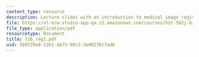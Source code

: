 ```yaml
---
content_type: resource
description: Lecture slides with an introduction to medical image registration.
file: https://ol-ocw-studio-app-qa.s3.amazonaws.com/courses/hst-582j-biomedical-signal-and-image-processing-spring-2007/5b0729e822b1a67590c33e00276c7ad8_l16_reg1.pdf
file_type: application/pdf
resourcetype: Document
title: l16_reg1.pdf
uid: 5b0729e8-22b1-a675-90c3-3e00276c7ad8
---
```

